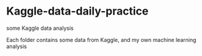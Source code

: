# Kaggle-data-daily-practice
some Kaggle data analysis

Each folder contains some data from Kaggle, and my own machine learning analysis
